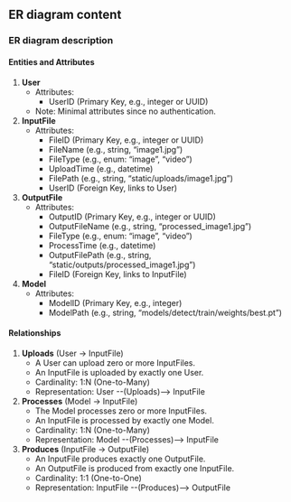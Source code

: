 ## ER diagram content
### ER diagram description
#### Entities and Attributes

1. **User**
    - Attributes:
        - UserID (Primary Key, e.g., integer or UUID)
    - Note: Minimal attributes since no authentication.
2. **InputFile**
    - Attributes:
        - FileID (Primary Key, e.g., integer or UUID)
        - FileName (e.g., string, “image1.jpg”)
        - FileType (e.g., enum: “image”, “video”)
        - UploadTime (e.g., datetime)
        - FilePath (e.g., string, “static/uploads/image1.jpg”)
        - UserID (Foreign Key, links to User)
3. **OutputFile**
    - Attributes:
        - OutputID (Primary Key, e.g., integer or UUID)
        - OutputFileName (e.g., string, “processed_image1.jpg”)
        - FileType (e.g., enum: “image”, “video”)
        - ProcessTime (e.g., datetime)
        - OutputFilePath (e.g., string, “static/outputs/processed_image1.jpg”)
        - FileID (Foreign Key, links to InputFile)
4. **Model**
    - Attributes:
        - ModelID (Primary Key, e.g., integer)
        - ModelPath (e.g., string, “models/detect/train/weights/best.pt”)

#### Relationships

1. **Uploads** (User → InputFile)
    - A User can upload zero or more InputFiles.
    - An InputFile is uploaded by exactly one User.
    - Cardinality: 1:N (One-to-Many)
    - Representation: User --(Uploads)--> InputFile
2. **Processes** (Model → InputFile)
    - The Model processes zero or more InputFiles.
    - An InputFile is processed by exactly one Model.
    - Cardinality: 1:N (One-to-Many)
    - Representation: Model --(Processes)--> InputFile
3. **Produces** (InputFile → OutputFile)
    - An InputFile produces exactly one OutputFile.
    - An OutputFile is produced from exactly one InputFile.
    - Cardinality: 1:1 (One-to-One)
    - Representation: InputFile --(Produces)--> OutputFile

